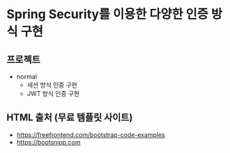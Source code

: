# Spring Security를 이용한 다양한 인증 방식 구현

## 프로젝트
* normal
	* 세션 방식 인증 구현
	* JWT 방식 인증 구현

## HTML 출처 (무료 템플릿 사이트)
* https://freefrontend.com/bootstrap-code-examples
* https://bootsnipp.com